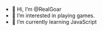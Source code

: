 - 👋 Hi, I’m @RealGoar
- 👀 I’m interested in playing games.
- 🌱 I’m currently learning JavaScript

<!---
RealGoar/RealGoar is a ✨ special ✨ repository because its `README.md` (this file) appears on your GitHub profile.
You can click the Preview link to take a look at your changes.
--->
